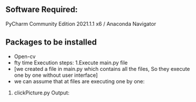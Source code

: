 ## Software Required:
  PyCharm Community Edition 2021.1.1 x6 /  Anaconda Navigator
## Packages to be installed
   - Open-cv 
   - fty time 
 Execution steps:
  1.Execute main.py file
  - [we created a file in main.py which contains all the files, So they execute one by one without user interface]
  - we can assume that at files are executing one by one:
   1. clickPicture.py
       Output: 
  
  
  
